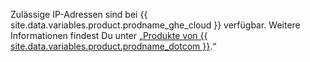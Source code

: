 Zulässige IP-Adressen sind bei {{ site.data.variables.product.prodname_ghe_cloud }} verfügbar. Weitere Informationen findest Du unter „[Produkte von {{ site.data.variables.product.prodname_dotcom }}](/articles/github-s-products).“
